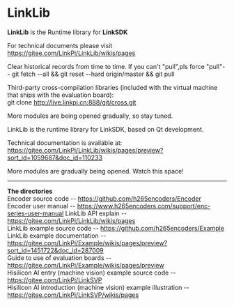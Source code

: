 # LinkLib

**LinkLib** is the Runtime library for **LinkSDK**

For technical documents please visit https://gitee.com/LinkPi/LinkLib/wikis/pages

Clear historical records from time to time. If you can't "pull",pls force "pull"--
git fetch --all && git reset --hard origin/master && git pull

Third-party cross-compilation libraries (included with the virtual machine that ships with the evaluation board):
git clone http://live.linkpi.cn:888/git/cross.git

More modules are being opened gradually, so stay tuned.

LinkLib is the runtime library for LinkSDK, based on Qt development.

Technical documentation is available at: https://gitee.com/LinkPi/LinkLib/wikis/pages/preview?sort_id=1059687&doc_id=110233

More modules are gradually being opened. Watch this space!

---
**The directories**  
Encoder source code -- https://github.com/h265encoders/Encoder  
Encoder user manual -- https://www.h265encoders.com/support/enc-series-user-manual
LinkLib API explain -- https://gitee.com/LinkPi/LinkLib/wikis/pages  
LinkLib example source code -- https://github.com/h265encoders/Example  
LinkLib example documentation -- https://gitee.com/LinkPi/Example/wikis/pages/preview?sort_id=1451722&doc_id=287009  
Guide to use of evaluation boards -- https://gitee.com/LinkPi/Example/wikis/pages/preview  
Hisilicon AI entry (machine vision) example source code -- https://gitee.com/LinkPi/LinkSVP  
Hisilicon AI introduction (machine vision) example illustration -- https://gitee.com/LinkPi/LinkSVP/wikis/pages  
